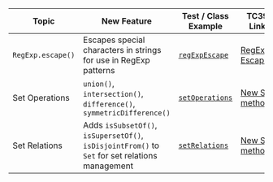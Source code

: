 | Topic             | New Feature                                                                                     | Test / Class Example                         | TC39 Link                                                       |
|-------------------|-------------------------------------------------------------------------------------------------|----------------------------------------------|-----------------------------------------------------------------|
| `RegExp.escape()` | Escapes special characters in strings for use in RegExp patterns                                | [`regExpEscape`](features/regExpEscape.js)   | [RegExp Escape](https://github.com/tc39/proposal-regexp-escape) |
| Set Operations    | `union()`, `intersection()`, `difference()`, `symmetricDifference()`                            | [`setOperations`](features/setOperations.js) | [New Set methods](https://github.com/tc39/proposal-set-methods) |
| Set Relations     | Adds `isSubsetOf()`, `isSupersetOf()`, `isDisjointFrom()` to `Set` for set relations management | [`setRelations`](features/setRelations.js)   | [New Set methods](https://github.com/tc39/proposal-set-methods) |
